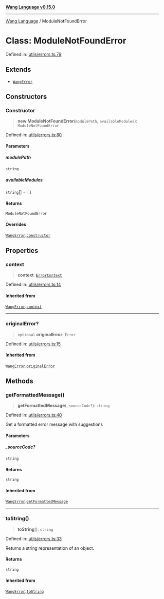 [**Wang Language v0.15.0**](../README.md)

***

[Wang Language](../globals.md) / ModuleNotFoundError

# Class: ModuleNotFoundError

Defined in: [utils/errors.ts:79](https://github.com/artpar/wang/blob/be5e9375a9f33023cbd7982dd204f865161200fb/src/utils/errors.ts#L79)

## Extends

- [`WangError`](WangError.md)

## Constructors

### Constructor

> **new ModuleNotFoundError**(`modulePath`, `availableModules`): `ModuleNotFoundError`

Defined in: [utils/errors.ts:80](https://github.com/artpar/wang/blob/be5e9375a9f33023cbd7982dd204f865161200fb/src/utils/errors.ts#L80)

#### Parameters

##### modulePath

`string`

##### availableModules

`string`[] = `[]`

#### Returns

`ModuleNotFoundError`

#### Overrides

[`WangError`](WangError.md).[`constructor`](WangError.md#constructor)

## Properties

### context

> **context**: [`ErrorContext`](../interfaces/ErrorContext.md)

Defined in: [utils/errors.ts:14](https://github.com/artpar/wang/blob/be5e9375a9f33023cbd7982dd204f865161200fb/src/utils/errors.ts#L14)

#### Inherited from

[`WangError`](WangError.md).[`context`](WangError.md#context)

***

### originalError?

> `optional` **originalError**: `Error`

Defined in: [utils/errors.ts:15](https://github.com/artpar/wang/blob/be5e9375a9f33023cbd7982dd204f865161200fb/src/utils/errors.ts#L15)

#### Inherited from

[`WangError`](WangError.md).[`originalError`](WangError.md#originalerror)

## Methods

### getFormattedMessage()

> **getFormattedMessage**(`_sourceCode?`): `string`

Defined in: [utils/errors.ts:40](https://github.com/artpar/wang/blob/be5e9375a9f33023cbd7982dd204f865161200fb/src/utils/errors.ts#L40)

Get a formatted error message with suggestions

#### Parameters

##### \_sourceCode?

`string`

#### Returns

`string`

#### Inherited from

[`WangError`](WangError.md).[`getFormattedMessage`](WangError.md#getformattedmessage)

***

### toString()

> **toString**(): `string`

Defined in: [utils/errors.ts:33](https://github.com/artpar/wang/blob/be5e9375a9f33023cbd7982dd204f865161200fb/src/utils/errors.ts#L33)

Returns a string representation of an object.

#### Returns

`string`

#### Inherited from

[`WangError`](WangError.md).[`toString`](WangError.md#tostring)
